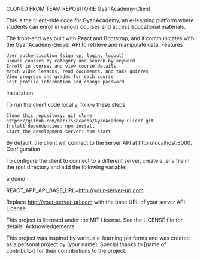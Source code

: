 CLONED FROM TEAM REPOSITORIE
GyanAcademy-Client

This is the client-side code for GyanAcademy, an e-learning platform where students can enroll in various courses and access educational materials.

The front-end was built with React and Bootstrap, and it communicates with the GyanAcademy-Server API to retrieve and manipulate data.
Features

    User authentication (sign up, login, logout)
    Browse courses by category and search by keyword
    Enroll in courses and view course details
    Watch video lessons, read documents, and take quizzes
    View progress and grades for each course
    Edit profile information and change password

Installation

To run the client code locally, follow these steps:

    Clone this repository: git clone https://github.com/hari1538radha/GyanAcademy-Client.git
    Install dependencies: npm install
    Start the development server: npm start

By default, the client will connect to the server API at http://localhost:8000.
Configuration

To configure the client to connect to a different server, create a .env file in the root directory and add the following variable:

arduino

REACT_APP_API_BASE_URL=http://your-server-url.com

Replace http://your-server-url.com with the base URL of your server API.
License

This project is licensed under the MIT License. See the LICENSE file for details.
Acknowledgements

This project was inspired by various e-learning platforms and was created as a personal project by [your name]. Special thanks to [name of contributor] for their contributions to the project.
